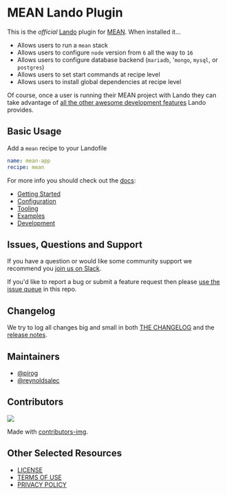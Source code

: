 # MEAN Lando Plugin

This is the _official_ [Lando](https://lando.dev) plugin for [MEAN](https://en.wikipedia.org/wiki/MEAN_%28software_bundle%29). When installed it...

* Allows users to run a `mean` stack
* Allows users to configure `node` version from `6` all the way to `16`
* Allows users to configure database backend (`mariadb`, '`mongo`, `mysql`, or `postgres`)
* Allows users to set start commands at recipe level
* Allows users to install global dependencies at recipe level

Of course, once a user is running their MEAN project with Lando they can take advantage of [all the other awesome development features](https://docs.lando.dev) Lando provides.

## Basic Usage

Add a `mean` recipe to your Landofile

```yaml
name: mean-app
recipe: mean
```

For more info you should check out the [docs](https://docs.lando.dev/mean):

* [Getting Started](https://docs.lando.dev/mean/)
* [Configuration](https://docs.lando.dev/mean/config.html)
* [Tooling](https://docs.lando.dev/mean/tooling.html)
* [Examples](https://github.com/lando/mean/tree/main/examples)
* [Development](https://docs.lando.dev/mean/development.html)

## Issues, Questions and Support

If you have a question or would like some community support we recommend you [join us on Slack](https://launchpass.com/devwithlando).

If you'd like to report a bug or submit a feature request then please [use the issue queue](https://github.com/lando/mean/issues/new/choose) in this repo.

## Changelog

We try to log all changes big and small in both [THE CHANGELOG](https://github.com/lando/mean/blob/main/CHANGELOG.md) and the [release notes](https://github.com/lando/mean/releases).


## Maintainers

* [@pirog](https://github.com/pirog)
* [@reynoldsalec](https://github.com/reynoldsalec)

## Contributors

<a href="https://github.com/lando/mean/graphs/contributors">
  <img src="https://contrib.rocks/image?repo=lando/mean" />
</a>

Made with [contributors-img](https://contrib.rocks).

## Other Selected Resources

* [LICENSE](/LICENSE)
* [TERMS OF USE](https://docs.lando.dev/terms)
* [PRIVACY POLICY](https://docs.lando.dev/privacy)

